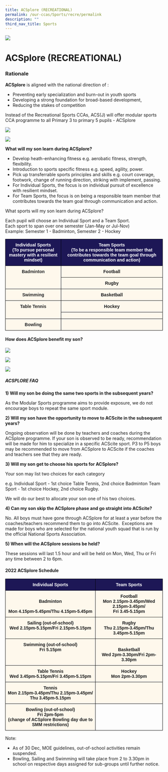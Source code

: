 ```yaml
---
title: ACSplore (RECREATIONAL)
permalink: /our-ccas/Sports/recre/permalink
description: ""
third_nav_title: Sports
---
```


![](/images/Sub-banner2.jpg)

ACSplore (RECREATIONAL)
=======================

### **Rationale**  
  
**ACSplore** is aligned with the national direction of :   

*   Preventing early specialization and burn-out in youth sports
*   Developing a strong foundation for broad-based development,
*   Reducing the stakes of competition

Instead of the Recreational Sports CCAs, ACS(J) will offer modular sports CCA programme to all Primary 3 to primary 5 pupils - ACSplore

![](/images/Sports03.png)

![](/images/Sports08.png)

**What will my son learn during ACSplore?**

*   Develop heath-enhancing fitness e.g. aerobatic fitness, strength, flexibility.
*   Introduction to sports specific fitness e.g. speed, agility, power.
*   Pick up transferrable sports principles and skills e.g. court coverage, footwork, change of running direction, striking with implement, passing.
*   For Individual Sports, the focus is on individual pursuit of excellence with resilient mindset.
*   For Team Sports, the focus is on being a responsible team member that contributes towards the team goal through communication and action.

  
What sports will my son learn during ACSplore?  
  
Each pupil will choose an Individual Sport and a Team Sport.  
Each sport to span over one semester (Jan-May or Jul-Nov)  
Example: Semester 1 - Badminton, Semester 2 - Hockey

<style type="text/css">
.tg  {border-collapse:collapse;border-spacing:0;}
.tg td{border-color:black;border-style:solid;border-width:1px;font-family:Arial, sans-serif;font-size:14px;
  overflow:hidden;padding:10px 5px;word-break:normal;}
.tg th{border-color:black;border-style:solid;border-width:1px;font-family:Arial, sans-serif;font-size:14px;
  font-weight:normal;overflow:hidden;padding:10px 5px;word-break:normal;}
.tg .tg-pgx5{background-color:#1D1756;color:#FFF;font-weight:bold;text-align:center;vertical-align:middle}
.tg .tg-wxkx{background-color:#FEF8EC;color:#232323;font-weight:bold;text-align:center;vertical-align:top}
.tg .tg-3hru{background-color:#FEF8EC;font-weight:bold;text-align:center;vertical-align:top}
</style>
<table class="tg">
<thead>
  <tr>
    <th class="tg-pgx5"><span style="color:#FFF;background-color:#1D1756">Individual Sports</span><br>(To pursue personal mastery with a resilient mindset)</th>
    <th class="tg-pgx5"><span style="color:#FFF;background-color:#1D1756">Team Sports</span><br>(To be a responsible team member that contributes towards the team goal through communication and action)</th>
  </tr>
</thead>
<tbody>
  <tr>
    <td class="tg-wxkx" rowspan="2">Badminton</td>
    <td class="tg-3hru">Football</td>
  </tr>
  <tr>
    <td class="tg-3hru">Rugby</td>
  </tr>
  <tr>
    <td class="tg-wxkx"> Swimming</td>
    <td class="tg-3hru">Basketball </td>
  </tr>
  <tr>
    <td class="tg-wxkx" rowspan="2"> Table Tennis</td>
    <td class="tg-3hru">Hockey </td>
  </tr>
  <tr>
    <td class="tg-3hru"> </td>
  </tr>
  <tr>
    <td class="tg-wxkx"> Bowling</td>
    <td class="tg-3hru"> </td>
  </tr>
</tbody>
</table>

#### **How does ACSplore benefit my son?**

![](/images/Sports05.png)

![](/images/Sports06.png)

![](/images/Sports07.png)

##### **ACSPLORE FAQ**


 **1) Will my son be doing the same two sports in the subsequent years?** 
 
As the Modular Sports programme aims to provide exposure, we do not encourage boys to repeat the same sport module.  

**2) Will my son have the opportunity to move to ACScite in the subsequent years?**  

Ongoing observation will be done by teachers and coaches during the ACSplore programme. If your son is observed to be ready, recommendation will be made for him to specialize in a specific ACScite sport. P3 to P5 boys may be recommended to move from ACSplore to ACScite if the coaches and teachers see that they are ready.

**3) Will my son get to choose his sports for ACSplore?**  

Your son may list two choices for each category   

e.g. Individual Sport - 1st choice Table Tennis, 2nd choice Badminton Team Sport - 1st choice Hockey, 2nd choice Rugby. 

We will do our best to allocate your son one of his two choices.

**4) Can my son skip the ACSplore phase and go straight into ACScite?**

No. All boys must have gone through ACSplore for at least a year before the coaches/teachers recommend them to go into ACScite.  Exceptions are made for boys who are selected for the national youth squad that is run by the official National Sports Association. 

**5) When will the ACSplore sessions be held?** 

These sessions will last 1.5 hour and will be held on Mon, Wed, Thu or Fri any time between 2 to 6pm.


#### **2022 ACSplore Schedule**

<style type="text/css">
.tg  {border-collapse:collapse;border-spacing:0;}
.tg td{border-color:black;border-style:solid;border-width:1px;font-family:Arial, sans-serif;font-size:14px;
  overflow:hidden;padding:10px 5px;word-break:normal;}
.tg th{border-color:black;border-style:solid;border-width:1px;font-family:Arial, sans-serif;font-size:14px;
  font-weight:normal;overflow:hidden;padding:10px 5px;word-break:normal;}
.tg .tg-pgx5{background-color:#1D1756;color:#FFF;font-weight:bold;text-align:center;vertical-align:middle}
.tg .tg-3hru{background-color:#FEF8EC;font-weight:bold;text-align:center;vertical-align:top}
.tg .tg-0lax{text-align:left;vertical-align:top}
</style>
<table class="tg">
<thead>
  <tr>
    <th class="tg-pgx5"><span style="color:#FFF;background-color:#1D1756">Individual Sports</span></th>
    <th class="tg-pgx5"><span style="color:#FFF;background-color:#1D1756">Team Sports</span></th>
  </tr>
</thead>
<tbody>
  <tr>
    <td class="tg-3hru"><br>Badminton<br><br>Mon 4.15pm-5.45pm/Thu 4.15pm-5.45pm</td>
    <td class="tg-3hru">Football<br>Mon 2.15pm-3.45pm/Wed 2.15pm-3.45pm/<br>Fri 3.45-5.15pm<br></td>
  </tr>
  <tr>
    <td class="tg-3hru">Sailing (out-of-school)<br>Wed 2.15pm-5.15pm/Fri 2.15pm-5.15pm<br></td>
    <td class="tg-3hru">Rugby<br>Thu 2.15pm-3.45pm/Thu 3.45pm-5.15pm<br></td>
  </tr>
  <tr>
    <td class="tg-3hru"> Swimming (out-of-school)<br>Fri 5.15pm</td>
    <td class="tg-3hru"><br>Basketball<br>Wed 2pm-3.30pm/Fri 2pm-3.30pm<br></td>
  </tr>
  <tr>
    <td class="tg-3hru"> Table Tennis<br>Wed 3.45pm-5.15pm/Fri 3.45pm-5.15pm<br></td>
    <td class="tg-3hru"> Hockey<br>Mon 2pm-3.30pm<br></td>
  </tr>
  <tr>
    <td class="tg-3hru"> Tennis<br>Mon 2.15pm-3.45pm/Thu 2.15pm-3.45pm/<br>Thu 3.45pm-5.15pm<br></td>
    <td class="tg-3hru"> </td>
  </tr>
  <tr>
    <td class="tg-3hru"> Bowling (out-of-school)<br>Fri 2pm-5pm<br>(change of ACSplore Bowling day due to SMM restrictions)</td>
    <td class="tg-0lax"></td>
  </tr>
</tbody>
</table>

Note:

*   As of 30 Dec, MOE guidelines, out-of-school activities remain suspended. 
*   Bowling, Sailing and Swimming will take place from 2 to 3.30pm in school on respective days assigned for sub-groups until further notice.
